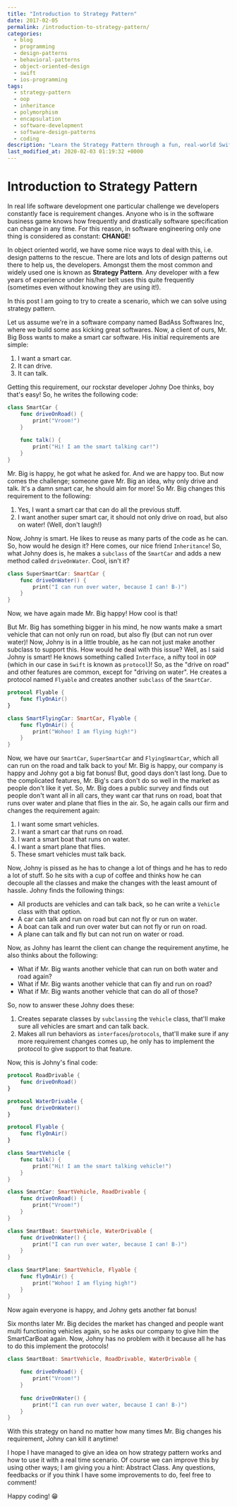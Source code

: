 ```yaml
---
title: "Introduction to Strategy Pattern"
date: 2017-02-05
permalink: /introduction-to-strategy-pattern/
categories:
  - blog
  - programming
  - design-patterns
  - behavioral-patterns
  - object-oriented-design
  - swift
  - ios-programming
tags:
  - strategy-pattern
  - oop
  - inheritance
  - polymorphism
  - encapsulation
  - software-development
  - software-design-patterns
  - coding
description: "Learn the Strategy Pattern through a fun, real-world Swift example. See how protocol-based design beats rigid inheritance in smart vehicle design."
last_modified_at: 2020-02-03 01:19:32 +0000
---
```


# Introduction to Strategy Pattern

In real life software development one particular challenge we developers constantly face is requirement changes. Anyone who is in the software business game knows how frequently and drastically software specification can change in any time. For this reason, in software engineering only one thing is considered as constant: **CHANGE**!

In object oriented world, we have some nice ways to deal with this, i.e. design patterns to the rescue. There are lots and lots of design patterns out there to help us, the developers. Amongst them the most common and widely used one is known as **Strategy Pattern**. Any developer with a few years of experience under his/her belt uses this quite frequently (sometimes even without knowing they are using it!).

In this post I am going to try to create a scenario, which we can solve using strategy pattern.

Let us assume we're in a software company named BadAss Softwares Inc, where we build some ass kicking great softwares. Now, a client of ours, Mr. Big Boss wants to make a smart car software. His initial requirements are simple:

1. I want a smart car.
2. It can drive.
3. It can talk.

Getting this requirement, our rockstar developer Johny Doe thinks, boy that's easy! So, he writes the following code:

```swift
class SmartCar {
	func driveOnRoad() {
		print("Vroom!")
	}
	
	func talk() {
		print("Hi! I am the smart talking car!")
	}
}
```

Mr. Big is happy, he got what he asked for. And we are happy too. But now comes the challenge; someone gave Mr. Big an idea, why only drive and talk. It's a damn smart car, he should aim for more! So Mr. Big changes this requirement to the following:

1. Yes, I want a smart car that can do all the previous stuff.
2. I want another super smart car, it should not only drive on road, but also on water! (Well, don't laugh!)

Now, Johny is smart. He likes to reuse as many parts of the code as he can. So, how would he design it? Here comes, our nice friend `Inheritance`! So, what Johny does is, he makes a `subclass` of the `SmartCar` and adds a new method called `driveOnWater`. Cool, isn't it?

```swift
class SuperSmartCar: SmartCar {
	func driveOnWater() {
		print("I can run over water, because I can! B-)")
	}
}
```

Now, we have again made Mr. Big happy! How cool is that!

But Mr. Big has something bigger in his mind, he now wants make a smart vehicle that can not only run on road, but also fly (but can not run over water)! Now, Johny is in a little trouble, as he can not just make another subclass to support this. How would he deal with this issue? Well, as I said Johny is smart! He knows something called `Interface`, a nifty tool in `OOP` (which in our case in `Swift` is known as `protocol`)! So, as the "drive on road" and other features are common, except for "driving on water". He creates a protocol named `Flyable` and creates another `subclass` of the `SmartCar`.

```swift
protocol Flyable {
    func flyOnAir()
}

class SmartFlyingCar: SmartCar, Flyable {
    func flyOnAir() {
        print("Wohoo! I am flying high!")
    }
}
```

Now, we have our `SmartCar`, `SuperSmartCar` and `FlyingSmartCar`, which all can run on the road and talk back to you! Mr. Big is happy, our company is happy and Johny got a big fat bonus! But, good days don't last long. Due to the complicated features, Mr. Big's cars don't do so well in the market as people don't like it yet. So, Mr. Big does a public survey and finds out people don't want all in all cars, they want car that runs on road, boat that runs over water and plane that flies in the air. So, he again calls our firm and changes the requirement again:

1. I want some smart vehicles.
2. I want a smart car that runs on road.
3. I want a smart boat that runs on water.
4. I want a smart plane that flies.
5. These smart vehicles must talk back.

Now, Johny is pissed as he has to change a lot of things and he has to redo a lot of stuff. So he sits with a cup of coffee and thinks how he can decouple all the classes and make the changes with the least amount of hassle. Johny finds the following things:

- All products are vehicles and can talk back, so he can write a `Vehicle` class with that option.
- A car can talk and run on road but can not fly or run on water.
- A boat can talk and run over water but can not fly or run on road.
- A plane can talk and fly but can not run on water or road.

Now, as Johny has learnt the client can change the requirement anytime, he also thinks about the following:

- What if Mr. Big wants another vehicle that can run on both water and road again?
- What if Mr. Big wants another vehicle that can fly and run on road?
- What if Mr. Big wants another vehicle that can do all of those?

So, now to answer these Johny does these:

1. Creates separate classes by `subclassing` the `Vehicle` class, that'll make sure all vehicles are smart and can talk back.
2. Makes all run behaviors as `interfaces`/`protocols`, that'll make sure if any more requirement changes comes up, he only has to implement the protocol to give support to that feature.

Now, this is Johny's final code:

```swift
protocol RoadDrivable {
    func driveOnRoad()
}

protocol WaterDrivable {
    func driveOnWater()
}

protocol Flyable {
    func flyOnAir()
}

class SmartVehicle {
	func talk() {
		print("Hi! I am the smart talking vehicle!")
	}
}

class SmartCar: SmartVehicle, RoadDrivable {
	func driveOnRoad() {
		print("Vroom!")
	}
}

class SmartBoat: SmartVehicle, WaterDrivable {
    func driveOnWater() {
		print("I can run over water, because I can! B-)")
	}
}

class SmartPlane: SmartVehicle, Flyable {
    func flyOnAir() {
        print("Wohoo! I am flying high!")
    }
}
```

Now again everyone is happy, and Johny gets another fat bonus!

Six months later Mr. Big decides the market has changed and people want multi functioning vehicles again, so he asks our company to give him the SmartCarBoat again. Now, Johny has no problem with it because all he has to do this implement the protocols!

```swift
class SmartBoat: SmartVehicle, RoadDrivable, WaterDrivable {
    
	func driveOnRoad() {
		print("Vroom!")
	}
	
	func driveOnWater() {
		print("I can run over water, because I can! B-)")
	}
}
```

With this strategy on hand no matter how many times Mr. Big changes his requirement, Johny can kill it anytime!

I hope I have managed to give an idea on how strategy pattern works and how to use it with a real time scenario. Of course we can improve this by using other ways; I am giving you a hint: Abstract Class. Any questions, feedbacks or if you think I have some improvements to do, feel free to comment!

Happy coding! 😁

